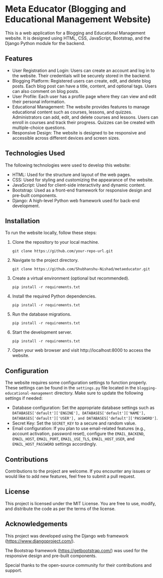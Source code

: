 # Meta Educator (Blogging and Educational Management Website)

This is a web application for a Blogging and Educational Management website. It is designed using HTML, CSS, JavaScript, Bootstrap, and the Django Python module for the backend.

## Features

* User Registration and Login: Users can create an account and log in to the website. Their credentials will be securely stored in the backend.
* Blogging Platform: Registered users can create, edit, and delete blog posts. Each blog post can have a title, content, and optional tags. Users can also comment on blog posts.
* User Profile: Each user has a profile page where they can view and edit their personal information.
* Educational Management: The website provides features to manage educational content such as courses, lessons, and quizzes. Administrators can add, edit, and delete courses and lessons. Users can enroll in courses and track their progress. Quizzes can be created with multiple-choice questions.
* Responsive Design: The website is designed to be responsive and accessible across different devices and screen sizes.

## Technologies Used

The following technologies were used to develop this website:

* HTML: Used for the structure and layout of the web pages.
* CSS: Used for styling and customizing the appearance of the website.
* JavaScript: Used for client-side interactivity and dynamic content.
* Bootstrap: Used as a front-end framework for responsive design and pre-built components.
* Django: A high-level Python web framework used for back-end development.

## Installation

To run the website locally, follow these steps:

1. Clone the repository to your local machine.
   
   `git clone https://github.com/your-repo-url.git`
3. Navigate to the project directory.
   
   `git clone https://github.com/Shubhanshu-Nishad/metaeducator.git`
5. Create a virtual environment (optional but recommended).
   
   `pip install -r requirements.txt`
7. Install the required Python dependencies.
   
   `pip install -r requirements.txt`
9. Run the database migrations.
    
    `pip install -r requirements.txt`
11. Start the development server.
    
    `pip install -r requirements.txt`
13. Open your web browser and visit http://localhost:8000 to access the website.

## Configuration

The website requires some configuration settings to function properly. These settings can be found in the `settings.py` file located in the `blogging-educational-management` directory. Make sure to update the following settings if needed:

* Database configuration: Set the appropriate database settings such as `DATABASES['default']['ENGINE'], DATABASES['default']['NAME'], DATABASES['default']['USER'], and DATABASES['default']['PASSWORD']`.
* Secret Key: Set the `SECRET_KEY` to a secure and random value.
* Email configuration: If you plan to use email-related features (e.g., account activation, password reset), configure the `EMAIL_BACKEND`, `EMAIL_HOST`, `EMAIL_PORT`, `EMAIL_USE_TLS`, `EMAIL_HOST_USER`, and `EMAIL_HOST_PASSWORD` settings accordingly.

## Contributions

Contributions to the project are welcome. If you encounter any issues or would like to add new features, feel free to submit a pull request.

## License

This project is licensed under the MIT License. You are free to use, modify, and distribute the code as per the terms of the license.

## Acknowledgements

This project was developed using the Django web framework (https://www.djangoproject.com/).

The Bootstrap framework (https://getbootstrap.com/) was used for the responsive design and pre-built components.

Special thanks to the open-source community for their contributions and support.

